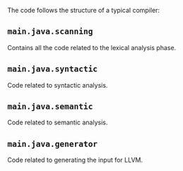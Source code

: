 The code follows the structure of a typical compiler:

## `main.java.scanning`

Contains all the code related to the lexical analysis phase.

## `main.java.syntactic`

Code related to syntactic analysis.

## `main.java.semantic`

Code related to semantic analysis.

## `main.java.generator`

Code related to generating the input for LLVM.

